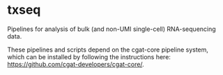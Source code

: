 # txseq

Pipelines for  analysis of bulk (and non-UMI single-cell) RNA-sequencing data.

These pipelines and scripts depend on the cgat-core pipeline system, which can be installed by following the instructions here: https://github.com/cgat-developers/cgat-core/.
